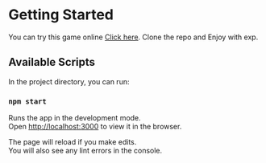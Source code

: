 # Getting Started

You can try this game online <a href="https://fast-quiz-rho.vercel.app" target="_blank" rel="noopener noreferrer">Click here</a>.
Clone the repo and Enjoy with exp.

## Available Scripts

In the project directory, you can run:

### `npm start`

Runs the app in the development mode.\
Open [http://localhost:3000](http://localhost:3000) to view it in the browser.

The page will reload if you make edits.\
You will also see any lint errors in the console.
